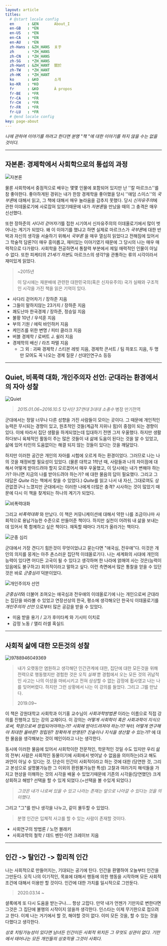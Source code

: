 ```yaml
---
layout: article
titles:
  # @start locale config
  en      : &EN       About_I
  en-GB   : *EN
  en-US   : *EN
  en-CA   : *EN
  en-AU   : *EN
  zh-Hans : &ZH_HANS  关于
  zh      : *ZH_HANS
  zh-CN   : *ZH_HANS
  zh-SG   : *ZH_HANS
  zh-Hant : &ZH_HANT  關於
  zh-TW   : *ZH_HANT
  zh-HK   : *ZH_HANT
  ko      : &KO       소개
  ko-KR   : *KO
  fr      : &KO       À propos
  fr-BE   : *FR
  fr-CA   : *FR
  fr-CH   : *FR
  fr-FR   : *FR
  fr-LU   : *FR
  # @end locale config
key: page-about
---
```


_나에 관하여 이야기를 하려고 한다면 분명 "책 "에 대한 이야기를 하지 않을 수는 없을 것이다._

---
## 자본론: 경제학에서 사회학으로의 통섭의 과정

![자본론](https://user-images.githubusercontent.com/59364300/72576615-8f538a00-3913-11ea-8aa6-621f2f5140c9.jpg)

 물론 사회학에서 중점적으로 배우는 몇몇 인물에 포함되어 있지만 난 ''칼 마르크스''를 참 좋아한다. 좋아하게된 경위는 내가 한창 경제학을 좋아했을 당시 ''애덤 스미스''의 *국부론*에 대해서 읽고, 그 책에 대해서 매우 놀라움을 감추지 못했다. 당시 *신자유주의*에 관한 이데올로기에 사로잡혀 있었기때문에 내가 *자본론*을 만났을 때의 그 충격은 매우 신선했다.   

 또한 장하준의 *사다리 걷어차기*를 접한 시기여서 신자유주의의 이데올로기에서 많이 벗어나는 계기가 되었다. 왜 이 이야기를 했냐고 하면 실제로 마르크스가 *국부론*에 대한 반박과 자신의 생각을 서술하기 위해서 *국부론* 을 매우 열심히 읽었다고 전해짐에 있어서 그 학술적 담론?이 매우 흥미롭고, 재미있는 이야기였기 때문에 그 당시의 나는 매우 매력적으로 다가왔다. 사회학을 전공하면서 통찰력 부분에서 제일 매력적인 인물이 아닐 수 없다. 또한 피케티의 *21세기 자본*도 마르크스의 생각?을 관통하는 류의 시각이라서 재미있게 읽었다.

> ~2015년
>
> 이 당시에는 재분배에 관련한 대한민국의(혹은 신자유주의) 국가 실패와 구조적인 시각을 가진 책을 읽은 기억이 있다.

- 사다리 걷어차기	/ 장하준 지음
- 그들이 말하지않는 23가지 / 장하준 지음
- 쾌도난마 한국경제 / 장하준, 정승일 지음
- 불황 10년 /  우석훈 지음
- 부의 기원 / 에릭 바인하커 지음
- 케인즈를 위한 변명 / 피터 클라크 지음
- 버블 경제학 / 로버트 J. 쉴러 지음
- 경제학의 배신 / 라즈 파텔 지음
  - 그 외 : 괴짜 경제학 / 스티븐 레빗 지음, 경제학 콘서트 / 팀 하포드 지음, 두 명만 모여도 꼭 나오는 경제 질문 / 선대인연구소  등등

---

## Quiet, 비폭력 대화, 개인주의자 선언: 군대라는 환경에서의 자아 성찰

![Quiet](https://user-images.githubusercontent.com/59364300/72579124-751daa00-391b-11ea-8ded-dbec152facaf.jpg)

> *2015.01.06~2016.10.5 12사단 37연대 3대대 소총수* 병장 만기전역

군대에서는 정말 너무나 다른 성향을 가진 사람들이 모이는 곳이다. 그 때문에 개인적인 능력은 무시되는 경향이 있고, 원초적인 것들(계급적 지위나 힘)이 중점이 되는 경향이 있다. 이에 따라서 집단 생활을 하게되었는데 입대하기 전엔 그저 우울했다. 하지만 생활하다보니 육체적인 활동이 주는 많은 것들이 내 삶에 도움이 된다는 것을 알 수 있었고, 삶에 있어 타인의 도움없이는 해결 되지 않는 것들이 있다는 것을 깨달았다.   

 하지만 이러한 공간은 개인의 자아를 시험에 오르게 하는 환경이었다. 그러므로 나는 나의 것을 재정비할 필요성이 있었다. (물론 대학교 1학년 때, 사람들과 나의 차이점에 대해서 어떻게 받아드려야 할지 모르겠어서 매우 우울했고, 이 당시에는 내가 변해야 하는가? 아니면 지금의 나를 받아드려야 하는가? 에 대한 물음의 답이 필요했다. 그리고 그 대답은 *Quite* 라는 책에서 찾을 수 있었다.) *Quite*를 읽고 나서 내 자신, 그대로여도 상관없겠구나 느꼈지만 군대에서는 이러한 나에게 더많은 충격? 시사하는 것이 많았기 때문에 다시 이 책을 찾게되는 하나의 계기가 되었다.    

![비폭력대화](https://user-images.githubusercontent.com/59364300/72579326-215f9080-391c-11ea-8524-f3c24658d3f2.png)

 그리고 *비폭력대화* 와 만났다. 이 책은 커뮤니케이션에 대해서 약한 나를 조금이나마 사회적으로 용납가능한 수준으로 만들어준 책이다. 하지만 실천이 어려워 내 삶을 보내는데 있어서 쭉 함께하고 싶은 책이다.  재독할 때마다 가치가 올라가는 책이다.   

![군중 심리](https://user-images.githubusercontent.com/59364300/72579576-ddb95680-391c-11ea-82e6-ab1db9ea0d81.jpg)

  군대에서 가장 견디기 힘든것이 무엇이었냐고 묻는다면 "애국심, 전우애"다. 이것은 개인의 의지를 뭉게는 아주 촌스러운 집단적 이데올로기다. 나는 세계화의 시대에 개인의 능력이 있다면 어디든 고국이 될 수 있다고 생각하며 한 나라에 얽매여 사는 것은(능력이 있음에도 불구하고) 회의적이라고 말하고 싶다. 이런 측면에서 많은 통찰을 얻을 수 있던 것은 바로 *군중심리*  덕분이었다.     

![개인주의자 선언](https://user-images.githubusercontent.com/59364300/72583368-6dfd9880-3929-11ea-973a-331b01df9cec.png)

 *군중심리*와 더불어 조여오는 애국심과 전우애의 이데올로기에 나는 개인으로써 군대라는 집단을 바라볼 수 있었고 연장선상의 한국, 평소에 생각해오던 한국식 이데올로기를 *개인주의자 선언* 으로부터 많은 공감을 받을 수 있었다.

+ 미움 받을 용기 / 고가 후미타케 와 기시미 이치로
+ 감정 노동 / 앨리 러셀 혹실드

---

## 사회적 삶에 대한 모든것의 성찰


![l9788946049369](https://user-images.githubusercontent.com/59364300/72583712-9df96b80-392a-11ea-8b9c-370393f23ac3.jpg)

> 내가 오랫동안 염원하고 생각해던 인간관계에 대한, 집단에 대한 모든것을 위해  전력으로 행동했지만 경험한 것은 오직 *실패* 뿐 경험에서 오는 모든 것의 귀납적인 사고는 나의 이성을 마비시키고 전혀 상상할 수 없는 감정에 휩사였고 나는 나를 잊어버렸다. 하지만 그런 상황에서 나는 이 강의를 들었다. 그리고 *그*를 만났다.
>
> 2019.09~

 이 책은 강원대학교 사회학과 이기홍 교수님이 *사회과학방법론* 이라는 이름으로  직접 강의를 진행하고 있는 강의 교재이다. 이 강의는 *어떻게 사회학이 혹은 사회과학이 지식으로써, 학문으로써 정립되어야하는가?* *사회에 받아드려져야 하는가?* 부터 *어떻게 연구해야 최대한 올바른? 정립된? 정확하게 반영된? 진술이나 지식을 생산할 수 있는가?* 에 대한 물음을 생각해보는 것이 메인이라고 나는 생각한다.

 동시에 이러한 물음에 있어서 사회학이란 전문적인, 학문적인 것일 수도 있지만 우리 삶의 전부( 사람은 사회적인 동물이기에 사회에서 벗어날 수 없음을 의미하는)라고 해도 과언이 아닐 수 있다는 것. 단순이 인간이 사회적이라고 하는 것에 대한 (당연한 것, 그리고 본성으로 설명불가능한 그 이외의 환원불가능한 특성) 고찰과 여러가지 해석들을 가지고 현상을 이해하는 것의 시각을 배울 수 있었기때문에 기존의 시각을(당연했던) 크게 상회하고 해방? 선택을 할 수 있게 되었다.(=선택을 볼 수있게 되었다.)

>  *그것은 내가 나로써 있을 수 있고 나라는 존재는 앞으로 나아갈 수 있다는 것을 의미했다.*

 그리고 "그"를 만나 생각을 나누고, 같이 몰두할 수 있었다.

> 분명 인간은 입체적 사고를 할 수 있는 사람이 존재할 것이다.

+ 사회연구의 방법론 / 노먼 블래키
+ 사회과학의 철학 /  데드 벤턴·이언 크레이브 지음

---

## 인간 -> 탈인간 -> 합리적 인간

나는 사회적으로 만들어지는, 기대되는 공기에 탄다. 인간을 환멸하여 오늘부터 인간을 그만둔다. 오직 나의 이기적인, 목표에 대해서 행동에 의한 행동을 시작하며 모든 사회적 조건에 대해서 이용만 할 것이다. 인간에 대한 가치를 일시적으로 그만둔다.

> 2020.03.14 ~

셜록에게 또 다시 도움을 받는구나.... 항상 고맙다. 만약 내가 언젠가 기만자로 변한다면 그것은 그 집단에 불행의 시작이지 않을까 생각한다.
인스타는 이제 무기한으로 접으려고 한다. 이제 나는 거기에서 할 것, 해야할 것이 없다. 이미 모든 것을, 할 수 있는 것을 다했다고 생각한다.

*상호 치팅가능성이 있다면 남녀든 인간이든 사회적 위치든 그 무엇도 상관이 없다. 기만에서 태어나는 모든 개인들의 상호작용 그것이 사회다.*
